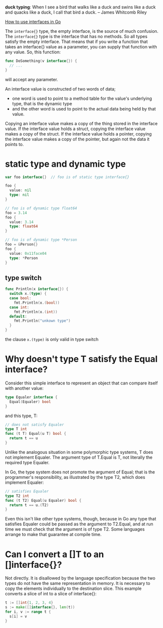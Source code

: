 **duck typing**: When I see a bird that walks like a duck and swins like a duck and quacks like a duck, I call that bird a duck. – James Whitcomb Riley

[How to use interfaces in Go](https://jordanorelli.com/post/32665860244/how-to-use-interfaces-in-go)

The `interface{}` type, the empty interface, is the source of much confusion. The `interface{}` type is the interface that has no methods.
So all types satisfy the empty interface.
That means that if you write a function that takes an interface{} value as a parameter, you can supply that function with any value. So, this function:
```go
func DoSomething(v interface{}) {
  // ...
}
```
will accept any parameter.

An interface value is constructed of two words of data;

- one word is used to point to a method table for the value's underlying type, that is the dynamic type
- and the other word is used to point to the actual data being held by that value.

Copying an interface value makes a copy of the thing stored in the interface value.
If the interface value holds a struct, copying the interface value makes a copy of the struct.
If the interface value holds a pointer, copying the interface value makes a copy of the pointer, but again not the data it points to.

# static type and dynamic type
```go
var foo interface{}  // foo is of static type interface{}

foo {
  value: nil
  type: nil
}

// foo is of dynamic type float64
foo = 3.14
foo {
  value: 3.14
  type: float64
}

// foo is of dynamic type *Person
foo = &Person{}
foo {
  value: 0x11face04
  type: *Person
}
```

## type switch
```go
func Println(x interface{}) {
  switch x.(type) {
  case bool:
    fmt.Println(x.(bool))
  case int:
    fmt.Println(x.(int))
  default:
    fmt.Println("unkown type")
  }
}
```
the clause `x.(type)` is only valid in type switch

# Why doesn't type T satisfy the Equal interface?
Consider this simple interface to represent an object that can compare itself with another value:
```go
type Equaler interface {
  Equal(Equaler) bool
}
```
and this type, T:
```go
// does not satisfy Equaler
type T int
func (t T) Equal(u T) bool {
  return t == u
}
```
Unlike the analogous situation in some polymorphic type systems, T does not implement Equaler.
The argument type of T.Equal is T, not literally the required type Equaler.

In Go, the type system does not promote the argument of Equal; that is the programmer's responsibility, as illustrated by the type T2, which does implement Equaler:
```go
// satisfies Equaler
type T2 int
func (t T2) Equal(u Equaler) bool {
  return t == u.(T2)
}
```
Even this isn't like other type systems, though, because in Go any type that satisfies Equaler could be passed as the argument to T2.Equal, and at run time we must check that the argument is of type T2.
Some languages arrange to make that guarantee at compile time.

# Can I convert a []T to an []interface{}?
Not directly. It is disallowed by the language specification because the two types do not have the same representation in memory.
It is necessary to copy the elements individually to the destination slice. This example converts a slice of int to a slice of interface{}:
```go
t := []int{1, 2, 3, 4}
s := make([]interface{}, len(t))
for i, v := range t {
  s[i] = v
}
```


